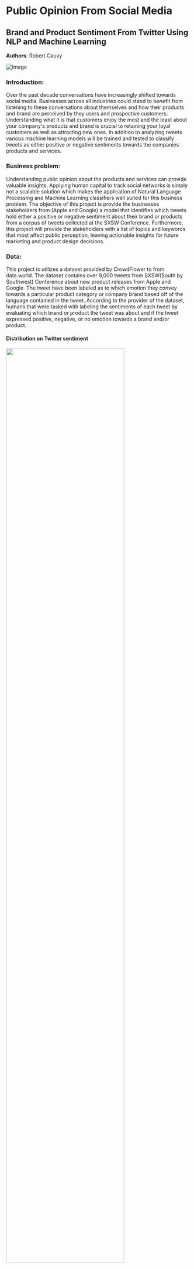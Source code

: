 #  Public Opinion From Social Media
## Brand and Product Sentiment From Twitter Using NLP and Machine Learning

**Authors**: Robert Cauvy



![Image](images/sxsw.png)
### Introduction:

Over the past decade conversations have increasingly shifted towards social media. Businesses across all industries could stand to benefit from listening to these conversations about themselves and how their products and brand are perceived by they users and prospective customers. Understanding what it is that customers enjoy the most and the least about your company's products and brand is crucial to retaining your loyal customers as well as attracting new ones.  In addition to analyzing tweets various machine learning models will be trained and tested to classify tweets as either positive or negative sentiments towards the companies products and services.


### Business problem:

Understanding public opinion about the products and services can provide valuable insights. Applying human capital to track social networks is simply not a scalable solution which makes the application of Natural Language Processing and Machine Learning classifiers well suited for this business problem. The objective of this project is provide the businesses  stakeholders from (Apple and Google) a model that identifies which tweets hold either a positive or negative sentiment about their brand or products from a corpus of tweets collected at the SXSW Conference. Furthermore, this project will provide the stakeholders with a list of topics and keywords that most affect public perception, leaving actionable insights for future marketing and product design decisions.

### Data:
This project is utilizes a dataset provided by CrowdFlower to from data.world. The dataset contains over 9,000 tweets from SXSW(South by Southwest) Conference about new product releases from Apple and Google. The tweet have been labeled as to which emotion they convey towards a particular product category or company brand based off of the language contained in the tweet. According to the provider of the dataset, humans that were tasked with labeling the sentiments of each tweet by evaluating which brand or product the tweet was about and if the tweet expressed positive, negative, or no emotion towards a brand and/or product.

#### Distribution on Twitter sentiment
<img src="images/sentiment_distribution.png" width=80%>



>A breakdown of the sentiment distribution from the Twitter data

### Exploratory Analysis


### Text Preprocessing 

Using NLTK's tweettokenizer url links, @mentions, punctuations and non-ASCII characters were removed. There was also a customized list of stopwords based off the NLTK default for English. SOme of the added stopwords are relevant to the conference generating the tweets. Next a Document Term Matrix and Term Frequency-Inverse Document Frequency were evaluated.

#### Word Bigrams
<img src ='images/bigrams.png' width=80%>

> This plot show the more common bigrams from positive and negative tweets.
 
### Machine Learning Modeling

After preprocess the text data, it was first trained on Multinomial Naive Bayes classifier. The model was then hyperparameter tuned with GridsearchCV optimized for recall macro and then modeled again with RandomOverSampling to address the class imbalance. The next model tested was Logistic Regression and finally the Random Forest Classifier.
The models were evaluated with sci-kit leanrs classification report, confusion matrix and roc curve.

### Results

The best performing models were the hyperparameter tuned RandomOverSampled Multinomial Naive Bayes model based off an average recall macro score of 0.75. The next best performance was from the tuned logistic regression model with a recall macro score of 0.72. Ultimately it can determined that the tuned logistic regression model can be selected as the best even though the accuracy score was 0.79 compared to the MNBayes 0.84. A 0.79 accuracy score on the testing data shows that it correctly classified the tweets as having positive or negative sentiments at a rate of 79%. Not a bad score for this metric, however this model (along with all the other classifiers and iterations) was better at predicting the majority class (Positive tweets) than it was at identifying the tweets with negative sentiment. 38% of the negative tweets were incorrectly categorized as positive and 19% of the positive tweet were misclassified as being negative. All of these metric scores outperform the baseline model.

#### Word Cloud Comparisons
<img src="./images/wc_comp.png" width=80%>

> Here you can see a the word counts visualized into wordclouds comparing the tweets with positive and negative sentiments. There is a lot of crossover but some subtle differences.

#### Logistic Regression Coefficients
<img src="./images/lr_coeffs.png" width=80%>

> The graph plotted above shows how the words in the tweet affects the model's classification. Words such store, Apple, and pop-up were contained in the tweet it was more likely to be categorized as positive while on the other hand if the tweet contained words such iphone, headache, design and battery led the model to predict it as having a negative sentiment.

## Recommendations:

Discovered in both the exploration and modeling phase a lot of the negative sentiment were focused on the headaches from the design, the battery of the iPhone and the associated prices. The recommendations from the negative feedback is to improve the battery life and improve on the product design. Alternatively, it would appear that the pop-up store in the downtown Austin area was very well received and should be further looked into for generating buzz at other locations during new product releases. The terms 'party' and 'free' were also linked to positive tweets about the brands. The marketing team should look to plan other events with giveaways at future conferences.


## Limitations & Next Steps

The greatest limitation to this project was the size of the dataset. The data started with 9,092 records, which is not the largest mount of data to begin with. It was then later reduced down to 3,537 after dropping the tweets with neither a positive or negative sentiment that was needed for classify into a binary target variable. There was also a significant class imbalance, where only 569 tweets or about 16% of the remaining data were labeled as having negative sentiment. I would imagine that the business stakeholders of this project would be more interested in the tweets labeled as negative from both their brand and products and that if their competitors since it leads to more actionable insights.

After the size of the dataset, another limitation of this project was the target variable was a binary classification where in the real-world a multi-class model could be more useful to identify whether tweets have a positive, negative or neutral sentiment, even though the neutral tweets will not be as useful for extracting insights. The next step to this project after collecting more labeled data would be to train more complex models and other deep NLP techniques like a word2vec vecotrizer, and neural networks. Even though those models may be less interpretable, it should have a higher performance score that can be used in tandem with the successful models used here to extract coefficients.

### For further information
Please review the narrative of the analysis in [our jupyter notebook](./index.ipynb) or review our [presentation](./presentation.pdf)

For any additional questions, please contact **rcauvy@gmail.com


##### Repository Structure:


```
├── README.md                 <- The top-level README for reviewers of this project.

├── index.ipynb               <- narrative documentation of analysis in jupyter notebook

├── presentation.pdf          <- pdf version of project presentation

├── images                    <- Images generated from code and externally sourced

├── data                      <- Tweet data from CrowdFlower used in the analysis


```
